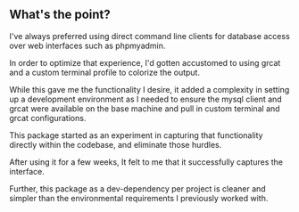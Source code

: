## What's the point? 

I've always preferred using direct command line clients for database access over web interfaces such as phpmyadmin.

In order to optimize that experience, I'd gotten accustomed to using grcat and a custom terminal profile to colorize the output.

While this gave me the functionality I desire, it added a complexity in setting up a development environment as I needed to ensure the mysql client and grcat were available on the base machine and pull in custom terminal and grcat configurations. 

This package started as an experiment in capturing that functionality directly within the codebase, and eliminate those hurdles.

After using it for a few weeks, It felt to me that it successfully captures the interface. 
 
Further, this package as a dev-dependency per project is cleaner and simpler than the environmental requirements I previously worked with. 